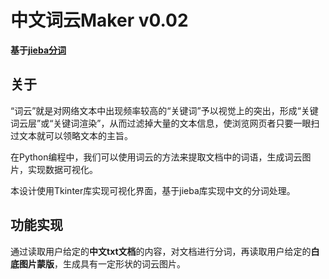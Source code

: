 # 中文词云Maker v0.02

**基于[jieba分词](https://github.com/fxsjy/jieba)**

## 关于

“词云”就是对网络文本中出现频率较高的“关键词”予以视觉上的突出，形成“关键词云层”或“关键词渲染”，从而过滤掉大量的文本信息，使浏览网页者只要一眼扫过文本就可以领略文本的主旨。

在Python编程中，我们可以使用词云的方法来提取文档中的词语，生成词云图片，实现数据可视化。

本设计使用Tkinter库实现可视化界面，基于jieba库实现中文的分词处理。

## 功能实现

通过读取用户给定的**中文txt文档**的内容，对文档进行分词，再读取用户给定的**白底图片蒙版**，生成具有一定形状的词云图片。
